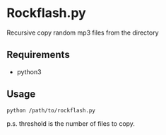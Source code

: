 # Rockflash.py
Recursive copy random mp3 files from the directory

## Requirements
- python3

## Usage
```bash
python /path/to/rockflash.py
```
p.s. threshold is the number of files to copy.
